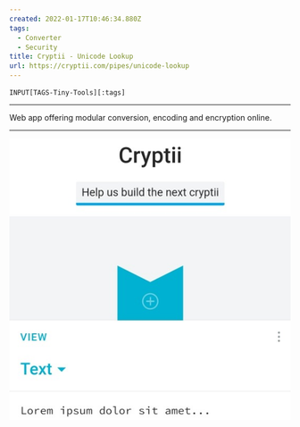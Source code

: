 ```yaml
---
created: 2022-01-17T10:46:34.880Z
tags: 
  - Converter
  - Security
title: Cryptii - Unicode Lookup
url: https://cryptii.com/pipes/unicode-lookup
---
```

```meta-bind
INPUT[TAGS-Tiny-Tools][:tags]
```

___
Web app offering modular conversion, encoding and encryption online.
___

![](_attachments/cryptii-unicode-lookup.jpg)
